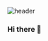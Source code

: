 ![header](https://capsule-render.vercel.app/api?type=waving&color=2a4466&height=350&section=header&text=HongRok%20Kim&fontSize=90&animation=fadeIn)


### Hi there 👋

<!--
**hlog2e/hlog2e** is a ✨ _special_ ✨ repository because its `README.md` (this file) appears on your GitHub profile.

Here are some ideas to get you started:

- 🔭 I’m currently working on ...
- 🌱 I’m currently learning ...
- 👯 I’m looking to collaborate on ...
- 🤔 I’m looking for help with ...
- 💬 Ask me about ...
- 📫 How to reach me: ...
- 😄 Pronouns: ...
- ⚡ Fun fact: ...
-->
